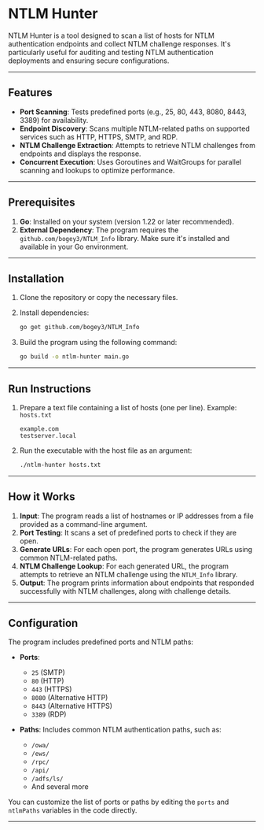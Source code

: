 # NTLM Hunter

NTLM Hunter is a tool designed to scan a list of hosts for NTLM authentication endpoints and collect NTLM challenge responses. It's particularly useful for auditing and testing NTLM authentication deployments and ensuring secure configurations.

---

## Features

- **Port Scanning**: Tests predefined ports (e.g., 25, 80, 443, 8080, 8443, 3389) for availability.
- **Endpoint Discovery**: Scans multiple NTLM-related paths on supported services such as HTTP, HTTPS, SMTP, and RDP.
- **NTLM Challenge Extraction**: Attempts to retrieve NTLM challenges from endpoints and displays the response.
- **Concurrent Execution**: Uses Goroutines and WaitGroups for parallel scanning and lookups to optimize performance.

---

## Prerequisites

1. **Go**: Installed on your system (version 1.22 or later recommended).
2. **External Dependency**: The program requires the `github.com/bogey3/NTLM_Info` library. Make sure it's installed and available in your Go environment.

---

## Installation

1. Clone the repository or copy the necessary files.
2. Install dependencies:

    ```bash
    go get github.com/bogey3/NTLM_Info
    ```

3. Build the program using the following command:

    ```bash
    go build -o ntlm-hunter main.go
    ```

---

## Run Instructions

1. Prepare a text file containing a list of hosts (one per line).
   Example: `hosts.txt`
   ```
   example.com
   testserver.local
   ```

2. Run the executable with the host file as an argument:

    ```bash
    ./ntlm-hunter hosts.txt
    ```

---

## How it Works

1. **Input**: The program reads a list of hostnames or IP addresses from a file provided as a command-line argument.
2. **Port Testing**: It scans a set of predefined ports to check if they are open.
3. **Generate URLs**: For each open port, the program generates URLs using common NTLM-related paths.
4. **NTLM Challenge Lookup**: For each generated URL, the program attempts to retrieve an NTLM challenge using the `NTLM_Info` library.
5. **Output**: The program prints information about endpoints that responded successfully with NTLM challenges, along with challenge details.

---

## Configuration

The program includes predefined ports and NTLM paths:

- **Ports**:
   - `25` (SMTP)
   - `80` (HTTP)
   - `443` (HTTPS)
   - `8080` (Alternative HTTP)
   - `8443` (Alternative HTTPS)
   - `3389` (RDP)

- **Paths**:
  Includes common NTLM authentication paths, such as:
   - `/owa/`
   - `/ews/`
   - `/rpc/`
   - `/api/`
   - `/adfs/ls/`
   - And several more

You can customize the list of ports or paths by editing the `ports` and `ntlmPaths` variables in the code directly.

---